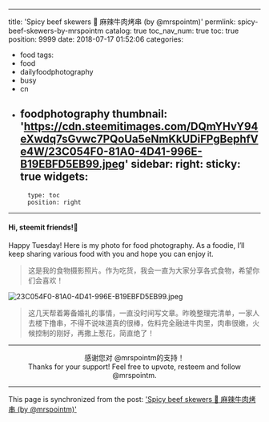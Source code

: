 
---
title: 'Spicy beef skewers 🍢  麻辣牛肉烤串 (by @mrspointm)'
permlink: spicy-beef-skewers-by-mrspointm
catalog: true
toc_nav_num: true
toc: true
position: 9999
date: 2018-07-17 01:52:06
categories:
- food
tags:
- food
- dailyfoodphotography
- busy
- cn
- foodphotography
thumbnail: 'https://cdn.steemitimages.com/DQmYHvY94eXwdq7sGvwc7PQoUa5eNmKkUDiFPgBephfVe4W/23C054F0-81A0-4D41-996E-B19EBFD5EB99.jpeg'
sidebar:
    right:
        sticky: true
widgets:
    -
        type: toc
        position: right
---


#### Hi, steemit friends!💙

Happy Tuesday! Here is my photo for food photography. As a foodie, I’ll keep sharing various food with you and hope you can enjoy it.
>这是我的食物摄影照片。作为吃货，我会一直为大家分享各式食物，希望你们会喜欢！

![23C054F0-81A0-4D41-996E-B19EBFD5EB99.jpeg](https://cdn.steemitimages.com/DQmYHvY94eXwdq7sGvwc7PQoUa5eNmKkUDiFPgBephfVe4W/23C054F0-81A0-4D41-996E-B19EBFD5EB99.jpeg)

>这几天帮着筹备婚礼的事情，一直没时间写文章。昨晚整理完清单，一家人去楼下撸串，不得不说味道真的很棒，佐料完全融进牛肉里，肉串很嫩，火候控制的刚好，再撒上葱花，简直绝了！

****
<center>感谢您对 @mrspointm的支持！</center>
<center>Thanks for your support! Feel free to upvote, resteem and follow @mrspointm.</center>

- - -

This page is synchronized from the post: ['Spicy beef skewers 🍢  麻辣牛肉烤串 (by @mrspointm)'](https://steemit.com/@mrspointm/spicy-beef-skewers-by-mrspointm)
